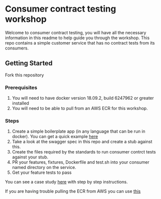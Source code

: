 # Consumer contract testing workshop

Welcome to consumer contract testing, you will have all the necessary information in this readme to 
help guide you through the workshop. This repo contains a simple customer service that has
no contract tests from its consumers.

## Getting Started

Fork this repository

### Prerequisites

1. You will need to have docker version 18.09.2, build 6247962 or greater installed
2. You will need to be able to pull from an AWS ECR for this workshop.


### Steps

1. Create a simple boilerplate app (in any language that can be run in docker). You can get a quick example
[here](https://github.com/ComparetheMarket/engineering.consumer-contract-testing.docker)
2. Take a look at the swagger spec in this repo and create a stub against this.
3. Create the files required by the standards to run consumer contrct tests against your stub.
4. PR your features, fixtures, Dockerfile and test.sh into your consumer named directory on the service.
4. Get your feature tests to pass

You can see a case study [here](https://engineering-docs-test.vassily.io/docs/testing/consumer-contract-testing/case-study/) with step by step instructions.

If you are having trouble pulling the ECR from AWS you can use [this](https://cloud.docker.com/u/rgparkins/repository/docker/rgparkins/contract-testing-base) 

